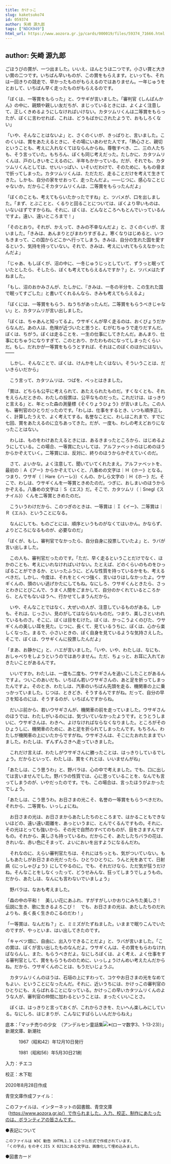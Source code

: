 ```yaml
---
title: かけっこ
slug: kaketsuko74
id: 059374
author: 矢崎 源九郎
tags: ["NDCK949"]
html_url: https://www.aozora.gr.jp/cards/000019/files/59374_71666.html
---
```


## author: 矢崎 源九郎

ごほうびの賞が、一つ出ました。いいえ、ほんとうは二つです。小さい賞と大きい賞の二つです。いちばん早いものが、この賞をもらえます。といっても、それは一回きりの競走で、早かったものがもらえるのではありません。一年じゅうをとおして、いちばん早く走ったものがもらえるのです。

「ぼくは、一等賞をもらった」と、ウサギが言いました。「審判官《しんぱんかん》の中に、親類や親しい友だちが、まじっているときには、よくよく注意して、正しくきめるようにしなければいけない。カタツムリくんは二等賞をもらったが、ぼくに言わせれば、これは、どうもばかにされたようで、おもしろくない」

「いや、そんなことはないよ」と、さくのくいが、きっぱりと、言いました。このくいは、賞をあたえるときに、その場にいあわせた人です。「熱心さと、親切ということも、考えに入れなくてはならんからね。尊敬すべき、二、三の人たちも、そう言っていた。もちろん、ぼくも同じ考えだった。たしかに、カタツムリくんは、戸のしきいをこえるのに、半年もかかっている。だが、それでも、カタツムリくんとしては、せいいっぱい、いそいだわけで、そのために、ももの骨まで折ってしまった。カタツムリくんは、ただただ、走ることだけを考えて生きてきた。しかも、自分の家をせおって、走ったんだよ。――じつに、感心なことじゃないか。だからこそカタツムリくんは、二等賞をもらったんだよ」

「ぼくのことも、考えてもらいたかったですね」と、ツバメが、口を出しました。「まず、とぶことと、くるりと回ることについては、ぼくより早いものは、いないはずですからね。それに、ぼくは、どんなところへもとんでいっているんですよ。遠い、遠いところまで！」

「そのとおり。それが、かえって、きみの不幸なんだよ」と、さくのくいが、言いました。「きみは、あんまりとびまわりすぎるよ。寒くなりはじめると、いつもきまって、この国からどこかへ行ってしまう。きみは、自分の生れた国を愛するという、気持を持っていない。それで、きみは、考えにいれてもらえなかったんだよ」

「じゃあ、もしぼくが、沼の中に、一冬じゅうじっとしていて、ずうっと眠っていたとしたら、そしたら、ぼくも考えてもらえるんですか？」と、ツバメはたずねました。

「もし、沼のおかみさんが、たしかに、『きみは、一冬の半分を、この生れた国で眠ってすごした』と書いてくれるんなら、きみも考えてもらえるよ」

「ぼくには、一等賞をもらう、ねうちがあったんだ。二等賞をもらうべきじゃない」と、カタツムリが言い出しました。

「ぼくは、ちゃあんと知ってるよ。ウサギくんが早く走るのは、おくびょうだからなんだ。あの人は、危険が近づいたと思うと、むがむちゅうで走りだすんだ。ぼくは、ちがう。ぼくは走ることを、一生の仕事にしてきたんだ。あんまり、仕事にむちゅうになりすぎて、このとおり、かたわものになってしまったくらいだ。もし、だれかが一等賞をもらうとすれば、それはこのぼくのほかにはない。――

　しかし、そんなことで、ぼくは、けんかをしたくはない。そういうことは、だいきらいだから」

　こう言って、カタツムリは、つばを、ぺっとはきました。

「賞は、どちらも公平に考えられて、あたえられたものだ。すくなくとも、それをえらんだときの、わたしの投票は、公平なものだった。これだけは、はっきりと言える」と、年とった森の測量標《そくりょうひょう》が言いました。この人も、審判官のひとりだったのです。「わしは、仕事をするとき、いつも順序正しく、計算したうえで、よく考えてする。名誉なことに、わしはこれまで、すでに七回、賞をあたえるのに立ちあってきた。だが、一度も、わしの考えどおりになったことはない。

　わしは、ものをわけあたえるときには、あるきまったところから、はじめるようにしている。この場合、一等賞にたいしては、アルファベットのはじめのほうからかぞえていく。二等賞には、反対に、終りのほうからかぞえていくのだ。

　さて、よいかな。よく注意して、聞いていてくれたまえ。アルファベットを、最初の｜Ａ《アー》からかぞえていくと、八番めの文字は｜Ｈ《ホー》となる。つまり、ウサギ（｜Hare《ハーレ》）くんの、かしら文字の｜Ｈ《ホー》だ。そこで、わしは、ウサギくんを一等賞ときめたのだ。つぎに、おしまいのほうからかぞえる。八番めの文字は｜Ｓ《エス》だ。そこで、カタツムリ（｜Snegl《スナイル》）くんを二等賞ときめたのだ。

　こういうわけだから、このつぎのときは、一等賞は｜Ｉ《イー》、二等賞は｜Ｒ《エル》、ということになる。

　なんにしても、ものごとには、順序というものがなくてはいかん。かならず、よりどころになるものが、必要なのだ」

「ぼくが、もし、審判官でなかったら、自分自身に投票していたよ」と、ラバが言い出しました。

　この人も、審判官だったのです。「ただ、早く走るということだけでなく、ほかのことも、考えにいれなければいけない。たとえば、どのくらいのものをひっぱることができるか、といったふうに、どんな性質を持っているかをも、考えるべきだ。しかし、今度は、それをとくべつ強く、言いはりはしなかったよ。ウサギくんの、頭のいい逃げかたにしてもね。なにしろ、ウサギくんときたら、さっとわきにとびこんで、うまく人間をごまかして、自分のかくれているところから、とんでもないほうへ、行かせてしまうんだから。

　いや、そんなことではなく、大ぜいの人が、注意しているものがある。しかも、それは、じっさい、見のがしてはならないものだ。つまり、美しさといわれているものさ。そこに、ぼくは目をむけた。ぼくは、かっこうよくのびた、ウサギくんの美しい耳を見た。じつに、長くて、見ているうちに、ぼくは、心から楽しくなった。まるで、小さいときの、ぼく自身を見ているような気持さえした。そこで、ぼくは、ウサギくんに投票したんだよ」

「まあ、お静かに」と、ハエが言いました。「いや、いや、わたしは、なにも、おしゃべりをしようというのではありません。ただ、ちょっと、お耳に入れておきたいことがあるんです。

　いいですか。わたしは、一度も二度も、ウサギさんを追いこしたことがあるんですよ。ついこのあいだも、いちばん若いウサギさんの、あと足を折ってしまったんですよ。そのとき、わたしは、汽車のいちばん先頭を走る、機関車の上に乗っかっていました。じつは、ときどき、そうするんですがね。だって、自分の早さを知るのには、そうするのが、いちばんですからね。

　だいぶ前から、若いウサギさんが、機関車の前を走っていました。ウサギさんのほうでは、わたしがいるのには、気づいていなかったようです。とうとうしまいに、ウサギさんは、わきへ、よけなければならなくなりました。ところがそのひょうしに、機関車のために、あと足を折られてしまったんです。もちろん、わたしが機関車の上にいたからですがね。ウサギさんは、そこにたおれたままでいました。わたしは、ずんずんさきへ走っていきました。

　これだけ言えば、わたしがウサギさんに勝ったことは、はっきりしているでしょう。だからといって、わたしは、賞をくれとは、いいませんがね」

「あたしは、こう思うわ」と、野バラは、心の中で考えました。でも、口に出しては言いませんでした。野バラの性質では、心に思っていることを、なんでも言ってしまうのが、いやだったのです。でも、この場合は、言ったほうがよかったでしょう。

「あたしは、こう思うわ。お日さまの光こそ、名誉の一等賞をもらうべきだわ。それから、二等賞も、いっしょにね。

　お日さまの光は、お日さまからあたしたちのところまで、はかることもできないほどの、遠い遠い距離を、あっというまに、とんでくるんですもの。それに、その光はとっても強いから、その光で自然のすべてのものが、目をさますんですもの。それから、美しさも持っているわ。だからこそ、あたしたちバラの花は、きれいな、赤い色にそまって、よいにおいを出すようになるんだわ。

　それなのに、えらい審判官たちは、それにはちっとも、気がついていない。もしもあたしがお日さまの光だったら、ひとりひとりに、うんと光をあてて、日射病《にっしゃびょう》にしてやるのに。でも、それだけなら、ただ気が狂うだけね。そんなことをしなくったって、どうせみんな、狂ってしまうでしょうもの。だから、あたしは、なんにも言わないでいましょう」

　野バラは、なおも考えました。

「森の中の平和！　美しい花にあふれ、すがすがしいかおりにみちた美しさ！　伝説に生き、歌に生きるよろこび！　でも、お日さまの光は、あたしたちのだれよりも、長く長く生きのこるのだわ！」

「一等賞は、なんだね？」と、ミミズがたずねました。いままで眠りこんでいたのですが、やっといま、はい出してきたのです。

「キャベツ畑に、自由に、出入りできることだよ」と、ラバが言いました。「この賞は、ぼくが言い出したものなんだよ。ウサギくんは、その賞をもらわなければならんし、また、もらうべきだよ。なにしろぼくは、よく考え、よく仕事をする審判官として、賞をもらうもののために、いっしょうけんめい考えたんだからね。だから、ウサギくんのことは、もうだいじょうぶ。

　カタツムリくんのほうは、石垣の上にすわって、コケやお日さまの光をなめてもよい、ということになったんだ。それに、近いうちには、かけっこの審判官のひとりにも、えらばれることになっている。かけっこの早いカタツムリくんのような人が、審判官の仲間に加わるということは、まったくいいことさ。

　ぼくは、はっきりと言っておくが、これからさきを、たいへん楽しみにしている。なにしろ、はじまりが、こんなにすばらしいんだからねえ」













底本：「マッチ売りの少女　（アンデルセン童話集![※(ローマ数字3、1-13-23)](https://www.aozora.gr.jp/cards/000019/files/../../../gaiji/1-13/1-13-23.png)）」新潮文庫、新潮社

　　　1967（昭和42）年12月10日発行

　　　1981（昭和56）年5月30日21刷

入力：チエコ

校正：木下聡

2020年8月28日作成

青空文庫作成ファイル：

このファイルは、インターネットの図書館、青空文庫（https://www.aozora.gr.jp/）で作られました。入力、校正、制作にあたったのは、ボランティアの皆さんです。











●表記について


	このファイルは W3C 勧告 XHTML1.1 にそった形式で作成されています。
	「くの字点」をのぞくJIS X 0213にある文字は、画像化して埋め込みました。







●図書カード